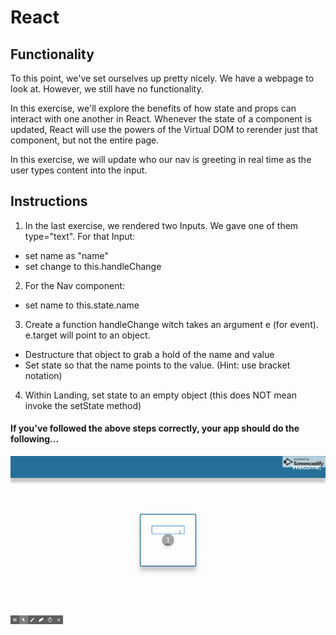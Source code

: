 # React 

## Functionality

To this point, we've set ourselves up pretty nicely. We have a webpage to look at. However, we still have no functionality. 

In this exercise, we'll explore the benefits of how state and props can interact with one another in React. Whenever the state of a component is updated, React will use the powers of the Virtual DOM to rerender just that component, but not the entire page. 

In this exercise, we will update who our nav is greeting in real time as the user types content into the input. 

## Instructions
1. In the last exercise, we rendered two Inputs. We gave one of them type="text". For that Input:
  - set name as "name"
  - set change to this.handleChange
2. For the Nav component:
  - set name to this.state.name
3. Create a function handleChange witch takes an argument e (for event). e.target will point to an object.
  - Destructure that object to grab a hold of the name and value
  - Set state so that the name points to the value. (Hint: use bracket notation)
4. Within Landing, set state to an empty object (this does NOT mean invoke the setState method)

#### If you've followed the above steps correctly, your app should do the following...
<img src="demo.gif">